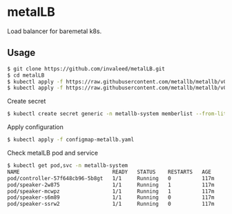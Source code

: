 # metalLB
Load balancer for baremetal k8s.

## Usage
```bash
$ git clone https://github.com/invaleed/metalLB.git
$ cd metalLB
$ kubectl apply -f https://raw.githubusercontent.com/metallb/metallb/v0.9.3/manifests/namespace.yaml
$ kubectl apply -f https://raw.githubusercontent.com/metallb/metallb/v0.9.3/manifests/metallb.yaml
```

Create secret
```bash
$ kubectl create secret generic -n metallb-system memberlist --from-literal=secretkey="$(openssl rand -base64 128)"
```

Apply configuration
```bash
$ kubectl apply -f configmap-metallb.yaml
```

Check metalLB pod and service
```bash
$ kubectl get pod,svc -n metallb-system
NAME                              READY   STATUS    RESTARTS   AGE
pod/controller-57f648cb96-5b8gt   1/1     Running   0          117m
pod/speaker-2w875                 1/1     Running   1          117m
pod/speaker-mcwpz                 1/1     Running   1          117m
pod/speaker-s6m89                 1/1     Running   0          117m
pod/speaker-ssrw2                 1/1     Running   0          117m
```
